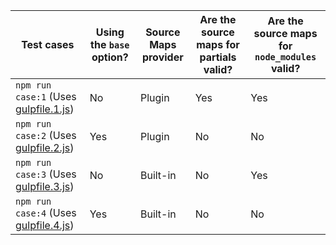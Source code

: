| Test cases                                               | Using the `base` option? | Source Maps provider | Are the source maps for partials valid? | Are the source maps for `node_modules` valid? |
| -------------------------------------------------------- | ------------------------ | -------------------- | --------------------------------------- | --------------------------------------------- |
| `npm run case:1` (Uses [gulpfile.1.js](./gulpfile.1.js)) | No                       | Plugin               | Yes                                     | Yes                                           |
| `npm run case:2` (Uses [gulpfile.2.js](./gulpfile.2.js)) | Yes                      | Plugin               | No                                      | No                                            |
| `npm run case:3` (Uses [gulpfile.3.js](./gulpfile.3.js)) | No                       | Built-in             | No                                      | Yes                                           |
| `npm run case:4` (Uses [gulpfile.4.js](./gulpfile.4.js)) | Yes                      | Built-in             | No                                      | No                                            |

